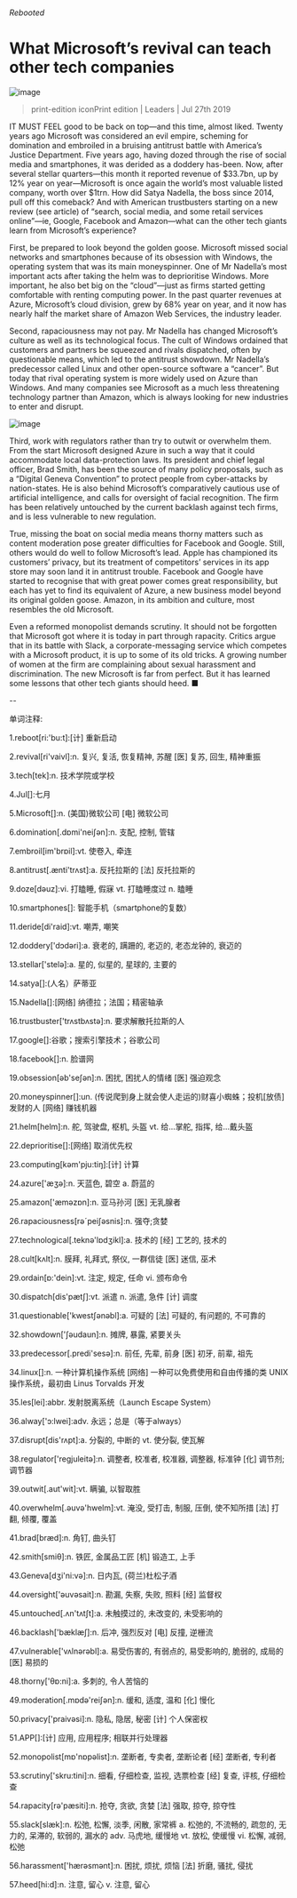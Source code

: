 ###### Rebooted
# What Microsoft’s revival can teach other tech companies 
![image](images/20190727_LDP502.jpg) 
> print-edition iconPrint edition | Leaders | Jul 27th 2019 
IT MUST FEEL good to be back on top—and this time, almost liked. Twenty years ago Microsoft was considered an evil empire, scheming for domination and embroiled in a bruising antitrust battle with America’s Justice Department. Five years ago, having dozed through the rise of social media and smartphones, it was derided as a doddery has-been. Now, after several stellar quarters—this month it reported revenue of $33.7bn, up by 12% year on year—Microsoft is once again the world’s most valuable listed company, worth over $1trn. How did Satya Nadella, the boss since 2014, pull off this comeback? And with American trustbusters starting on a new review (see article) of “search, social media, and some retail services online”—ie, Google, Facebook and Amazon—what can the other tech giants learn from Microsoft’s experience? 
First, be prepared to look beyond the golden goose. Microsoft missed social networks and smartphones because of its obsession with Windows, the operating system that was its main moneyspinner. One of Mr Nadella’s most important acts after taking the helm was to deprioritise Windows. More important, he also bet big on the “cloud”—just as firms started getting comfortable with renting computing power. In the past quarter revenues at Azure, Microsoft’s cloud division, grew by 68% year on year, and it now has nearly half the market share of Amazon Web Services, the industry leader. 
Second, rapaciousness may not pay. Mr Nadella has changed Microsoft’s culture as well as its technological focus. The cult of Windows ordained that customers and partners be squeezed and rivals dispatched, often by questionable means, which led to the antitrust showdown. Mr Nadella’s predecessor called Linux and other open-source software a “cancer”. But today that rival operating system is more widely used on Azure than Windows. And many companies see Microsoft as a much less threatening technology partner than Amazon, which is always looking for new industries to enter and disrupt. 
![image](images/20190727_LDC111.png) 
Third, work with regulators rather than try to outwit or overwhelm them. From the start Microsoft designed Azure in such a way that it could accommodate local data-protection laws. Its president and chief legal officer, Brad Smith, has been the source of many policy proposals, such as a “Digital Geneva Convention” to protect people from cyber-attacks by nation-states. He is also behind Microsoft’s comparatively cautious use of artificial intelligence, and calls for oversight of facial recognition. The firm has been relatively untouched by the current backlash against tech firms, and is less vulnerable to new regulation. 
True, missing the boat on social media means thorny matters such as content moderation pose greater difficulties for Facebook and Google. Still, others would do well to follow Microsoft’s lead. Apple has championed its customers’ privacy, but its treatment of competitors’ services in its app store may soon land it in antitrust trouble. Facebook and Google have started to recognise that with great power comes great responsibility, but each has yet to find its equivalent of Azure, a new business model beyond its original golden goose. Amazon, in its ambition and culture, most resembles the old Microsoft. 
Even a reformed monopolist demands scrutiny. It should not be forgotten that Microsoft got where it is today in part through rapacity. Critics argue that in its battle with Slack, a corporate-messaging service which competes with a Microsoft product, it is up to some of its old tricks. A growing number of women at the firm are complaining about sexual harassment and discrimination. The new Microsoft is far from perfect. But it has learned some lessons that other tech giants should heed. ■ 
-- 
 单词注释:
1.reboot[ri:'bu:t]:[计] 重新启动 
2.revival[ri'vaivl]:n. 复兴, 复活, 恢复精神, 苏醒 [医] 复苏, 回生, 精神重振 
3.tech[tek]:n. 技术学院或学校 
4.Jul[]:七月 
5.Microsoft[]:n. (美国)微软公司 [电] 微软公司 
6.domination[.dɒmi'neiʃәn]:n. 支配, 控制, 管辖 
7.embroil[im'brɒil]:vt. 使卷入, 牵连 
8.antitrust[.ænti'trʌst]:a. 反托拉斯的 [法] 反托拉斯的 
9.doze[dәuz]:vi. 打瞌睡, 假寐 vt. 打瞌睡度过 n. 瞌睡 
10.smartphones[]: 智能手机（smartphone的复数） 
11.deride[di'raid]:vt. 嘲弄, 嘲笑 
12.doddery['dɔdәri]:a. 衰老的, 蹒跚的, 老迈的, 老态龙钟的, 衰迈的 
13.stellar['stelә]:a. 星的, 似星的, 星球的, 主要的 
14.satya[]:(人名）萨蒂亚 
15.Nadella[]:[网络] 纳德拉；法国；精密轴承 
16.trustbuster['trʌstbʌstә]:n. 要求解散托拉斯的人 
17.google[]:谷歌；搜索引擎技术；谷歌公司 
18.facebook[]:n. 脸谱网 
19.obsession[әb'seʃәn]:n. 困扰, 困扰人的情绪 [医] 强迫观念 
20.moneyspinner[]:un. (传说爬到身上就会使人走运的)财喜小蜘蛛；投机[放债]发财的人 [网络] 赚钱机器 
21.helm[helm]:n. 舵, 驾驶盘, 枢机, 头盔 vt. 给...掌舵, 指挥, 给...戴头盔 
22.deprioritise[]:[网络] 取消优先权 
23.computing[kәm'pju:tiŋ]:[计] 计算 
24.azure['æʒә]:n. 天蓝色, 碧空 a. 蔚蓝的 
25.amazon['æmәzɒn]:n. 亚马孙河 [医] 无乳腺者 
26.rapaciousness[rәˊpeiʃәsnis]:n. 强夺;贪婪 
27.technological[.teknә'lɒdʒikl]:a. 技术的 [经] 工艺的, 技术的 
28.cult[kʌlt]:n. 膜拜, 礼拜式, 祭仪, 一群信徒 [医] 迷信, 巫术 
29.ordain[ɒ:'dein]:vt. 注定, 规定, 任命 vi. 颁布命令 
30.dispatch[dis'pætʃ]:vt. 派遣 n. 派遣, 急件 [计] 调度 
31.questionable['kwestʃәnәbl]:a. 可疑的 [法] 可疑的, 有问题的, 不可靠的 
32.showdown['ʃәudaun]:n. 摊牌, 暴露, 紧要关头 
33.predecessor[.predi'sesә]:n. 前任, 先辈, 前身 [医] 初牙, 前辈, 祖先 
34.linux[]:n. 一种计算机操作系统 [网络] 一种可以免费使用和自由传播的类 UNIX 操作系统，最初由 Linus Torvalds 开发 
35.les[lei]:abbr. 发射脱离系统（Launch Escape System） 
36.alway['ɔ:lwei]:adv. 永远；总是（等于always） 
37.disrupt[dis'rʌpt]:a. 分裂的, 中断的 vt. 使分裂, 使瓦解 
38.regulator['regjuleitә]:n. 调整者, 校准者, 校准器, 调整器, 标准钟 [化] 调节剂; 调节器 
39.outwit[.aut'wit]:vt. 瞒骗, 以智取胜 
40.overwhelm[.әuvә'hwelm]:vt. 淹没, 受打击, 制服, 压倒, 使不知所措 [法] 打翻, 倾覆, 覆盖 
41.brad[bræd]:n. 角钉, 曲头钉 
42.smith[smiθ]:n. 铁匠, 金属品工匠 [机] 锻造工, 上手 
43.Geneva[dʒi'ni:vә]:n. 日内瓦, (荷兰)杜松子酒 
44.oversight['әuvәsait]:n. 勘漏, 失察, 失败, 照料 [经] 监督权 
45.untouched[.ʌn'tʌtʃt]:a. 未触摸过的, 未改变的, 未受影响的 
46.backlash['bæklæʃ]:n. 后冲, 强烈反对 [电] 反撞, 逆栅流 
47.vulnerable['vʌlnәrәbl]:a. 易受伤害的, 有弱点的, 易受影响的, 脆弱的, 成局的 [医] 易损的 
48.thorny['θɒ:ni]:a. 多刺的, 令人苦恼的 
49.moderation[.mɒdә'reiʃәn]:n. 缓和, 适度, 温和 [化] 慢化 
50.privacy['praivәsi]:n. 隐私, 隐居, 秘密 [计] 个人保密权 
51.APP[]:[计] 应用, 应用程序; 相联并行处理器 
52.monopolist[mɒ'nɒpәlist]:n. 垄断者, 专卖者, 垄断论者 [经] 垄断者, 专利者 
53.scrutiny['skru:tini]:n. 细看, 仔细检查, 监视, 选票检查 [经] 复查, 评核, 仔细检查 
54.rapacity[rә'pæsiti]:n. 抢夺, 贪欲, 贪婪 [法] 强取, 掠夺, 掠夺性 
55.slack[slæk]:n. 松弛, 松懈, 淡季, 闲散, 家常裤 a. 松弛的, 不流畅的, 疏忽的, 无力的, 呆滞的, 软弱的, 漏水的 adv. 马虎地, 缓慢地 vt. 放松, 使缓慢 vi. 松懈, 减弱, 松弛 
56.harassment['hærәsmәnt]:n. 困扰, 烦扰, 烦恼 [法] 折磨, 骚扰, 侵扰 
57.heed[hi:d]:n. 注意, 留心 v. 注意, 留心 
